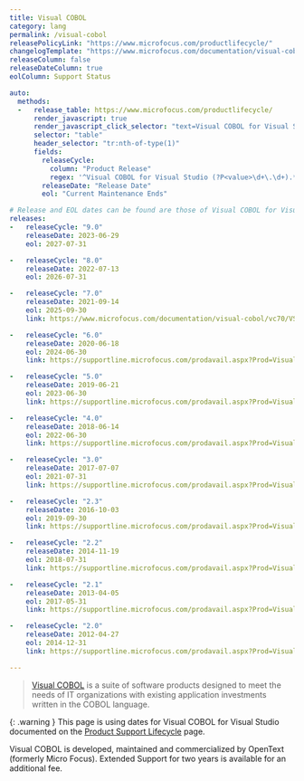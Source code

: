 ```yaml
---
title: Visual COBOL
category: lang
permalink: /visual-cobol
releasePolicyLink: "https://www.microfocus.com/productlifecycle/"
changelogTemplate: "https://www.microfocus.com/documentation/visual-cobol/vc{{'__RELEASE_CYCLE__' | replace: '.','''}}/"
releaseColumn: false
releaseDateColumn: true
eolColumn: Support Status

auto:
  methods:
  -   release_table: https://www.microfocus.com/productlifecycle/
      render_javascript: true
      render_javascript_click_selector: "text=Visual COBOL for Visual Studio"
      selector: "table"
      header_selector: "tr:nth-of-type(1)"
      fields:
        releaseCycle:
          column: "Product Release"
          regex: '^Visual COBOL for Visual Studio (?P<value>\d+\.\d+).*$'
        releaseDate: "Release Date"
        eol: "Current Maintenance Ends"

# Release and EOL dates can be found are those of Visual COBOL for Visual Studio on https://www.microfocus.com/productlifecycle/.
releases:
-   releaseCycle: "9.0"
    releaseDate: 2023-06-29
    eol: 2027-07-31

-   releaseCycle: "8.0"
    releaseDate: 2022-07-13
    eol: 2026-07-31

-   releaseCycle: "7.0"
    releaseDate: 2021-09-14
    eol: 2025-09-30
    link: https://www.microfocus.com/documentation/visual-cobol/vc70/VS2019/GUID-7ECA1D86-EC87-454D-B666-1047527FD9BF.html

-   releaseCycle: "6.0"
    releaseDate: 2020-06-18
    eol: 2024-06-30
    link: https://supportline.microfocus.com/prodavail.aspx?Prod=Visual%20COBOL%20for%20Visual%20Studio&Ver=6.0&Rel=

-   releaseCycle: "5.0"
    releaseDate: 2019-06-21
    eol: 2023-06-30
    link: https://supportline.microfocus.com/prodavail.aspx?Prod=Visual%20COBOL%20for%20Visual%20Studio&Ver=5.0&Rel=

-   releaseCycle: "4.0"
    releaseDate: 2018-06-14
    eol: 2022-06-30
    link: https://supportline.microfocus.com/prodavail.aspx?Prod=Visual%20COBOL%20for%20Visual%20Studio&Ver=4.0&Rel=

-   releaseCycle: "3.0"
    releaseDate: 2017-07-07
    eol: 2021-07-31
    link: https://supportline.microfocus.com/prodavail.aspx?Prod=Visual%20COBOL%20for%20Visual%20Studio&Ver=3.0&Rel=

-   releaseCycle: "2.3"
    releaseDate: 2016-10-03
    eol: 2019-09-30
    link: https://supportline.microfocus.com/prodavail.aspx?Prod=Visual%20COBOL%20for%20Visual%20Studio&Ver=2.3&Rel=Update%202

-   releaseCycle: "2.2"
    releaseDate: 2014-11-19
    eol: 2018-07-31
    link: https://supportline.microfocus.com/prodavail.aspx?Prod=Visual%20COBOL%20for%20Visual%20Studio&Ver=2.2&Rel=Update%202

-   releaseCycle: "2.1"
    releaseDate: 2013-04-05
    eol: 2017-05-31
    link: https://supportline.microfocus.com/prodavail.aspx?Prod=Visual%20COBOL%20for%20Visual%20Studio&Ver=2.1&Rel=Update%201

-   releaseCycle: "2.0"
    releaseDate: 2012-04-27
    eol: 2014-12-31
    link: https://supportline.microfocus.com/prodavail.aspx?Prod=Visual%20COBOL%20for%20Visual%20Studio&Ver=2.0&Rel=0

---
```


> [Visual COBOL](https://www.microfocus.com/en-us/products/visual-cobol/overview) is a suite of software products
> designed to meet the needs of IT organizations with existing application investments written in the COBOL language.

{: .warning }
This page is using dates for Visual COBOL for Visual Studio documented on the [Product Support Lifecycle](https://www.microfocus.com/productlifecycle/)
page.

Visual COBOL is developed, maintained and commercialized by OpenText (formerly Micro Focus). Extended Support for two
years is available for an additional fee.
